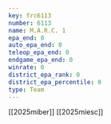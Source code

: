 ```yaml
---
key: frc6113
number: 6113
name: M.A.R.C. 1
epa_end: 0
auto_epa_end: 0
teleop_epa_end: 0
endgame_epa_end: 0
winrate: 0
district_epa_rank: 0
district_epa_percentile: 0
type: Team
---
```

[[2025miber]]
[[2025miesc]]
